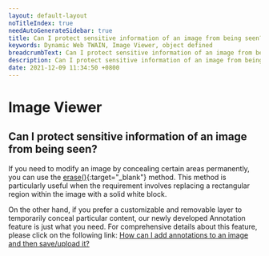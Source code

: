 ```yaml
---
layout: default-layout
noTitleIndex: true
needAutoGenerateSidebar: true
title: Can I protect sensitive information of an image from being seen?
keywords: Dynamic Web TWAIN, Image Viewer, object defined
breadcrumbText: Can I protect sensitive information of an image from being seen?
description: Can I protect sensitive information of an image from being seen?
date: 2021-12-09 11:34:50 +0800
---
```


# Image Viewer

## Can I protect sensitive information of an image from being seen?

If you need to modify an image by concealing certain areas permanently, you can use the [erase()](/_articles/info/api/WebTwain_Edit.md#erase){:target="_blank"} method. This method is particularly useful when the requirement involves replacing a rectangular region within the image with a solid white block.

On the other hand, if you prefer a customizable and removable layer to temporarily conceal particular content, our newly developed Annotation feature is just what you need. For comprehensive details about this feature, please click on the following link: <a href="/web-twain/docs/faq/dwt-with-annotation.html">How can I add annotations to an image and then save/upload it?</a>